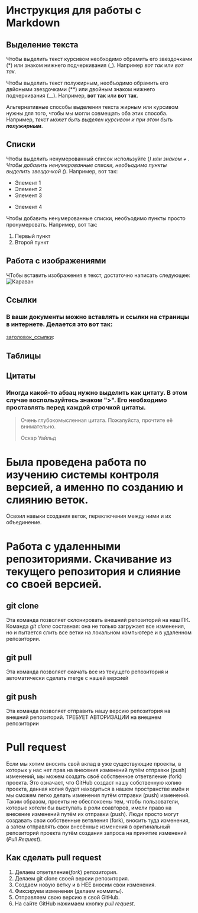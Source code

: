# Инструкция для работы с Markdown

## Выделение текста

Чтобы выделить текст курсивом необходимо обрамить его звездочками (*) или знаком нижнего подчеркивания (_). Например *вот так* или _вот так_.

Чтобы выделить текст полужирным, необъодимо обрамить его двйоными звездочками (**) или двойным знаком нижнего подчеркивания (__). Например, **вот так** или __вот так__.

Альтернативные способы выделения текста жирным или курсивом нужны для того, чтобы мы могли совмещать оба этих способа. Например, _текст может быть выделен курсивом и при этом быть **полужирным**_.

## Списки

Чтобы выделить ненумерованный список используйте (*) или знаком + .
Чтобы добавить ненумерованные списки, необъодимо пункты выделить звездочкой (*). Например, вот так:
* Элемент 1
* Элемент 2
* Элемент 3
+ Элемент 4

Чтобы добавить ненумерованные списки, необъодимо пункты просто пронумеровать.
Например, вот так:
1. Первый пункт
2. Второй пункт

## Работа с изображениями

ЧТобы вставить изображения в текст, достаточно написать следующее:
![Караван](3.jpg)

## Сcылки
### В ваши документы можно вставлять и ссылки на страницы в интернете. Делается это вот так: 
[заголовок_ссылки](сама_ссылка):

## Таблицы

## Цитаты 
### Иногда какой-то абзац нужно выделить как цитату. В этом случае воспользуйтесь знаком ">". Его необходимо проставлять перед каждой строчкой цитаты.
> Очень глубокомысленная цитата. Пожалуйста, прочтите её внимательно.
>
> Оскар Уайльд

# Была проведена работа по изучению системы контроля версией, а именно по созданию и слиянию веток.
Освоил навыки создания веток, переключения между ними и их объединение.

# Работа с удаленными репозиториями. Скачивание из текущего репозитория и слияние со своей версией.

## git clone
Эта команда позволяет склонировать внешний репозиторий на наш ПК.
Команда *git clone* составная: она не только
загружает все изменения, но и пытается слить
все ветки на локальном компьютере и в
удаленном репозитории.

## git pull
Эта команда позволяет скачать все из текущего репозитория и автоматически
сделать merge с нашей версией

## git push
Эта команда позволяет отправить нашу версию репозитория на внешний
репозиторий. ТРЕБУЕТ АВТОРИЗАЦИИ на внешнем репозитории

# Pull request
Если мы хотим вносить свой вклад в уже существующие проекты, в которых у нас нет прав на внесения изменений путём отправки (push) изменений, мы можем создать своё собственное ответвление (fork) проекта. Это означает, что GitHub создаст нашу собственную копию проекта, данная копия будет находиться в нашем пространстве имён и мы сможем легко делать изменения путём отправки (push) изменений. Таким образом, проекты не обеспокоены тем, чтобы пользователи, которые хотели бы выступать в роли соавторов, имели право на внесение изменений путём их отправки (push). Люди просто могут создавать свои собственные ветвления (fork), вносить туда изменения, а затем отправлять свои внесённые изменения в оригинальный репозиторий проекта путём создания запроса на принятие изменений (*Pull Request*).

## Как сделать pull request
1. Делаем ответвление(*fork*) репозитория.
2. Делаем git clone своей версии репозитория.
3. Создаем новую ветку и в НЕЕ вносим свои изменения.
4. Фиксируем изменения (делаем коммиты).
5. Отправляем свою версию в свой GitHub.
6. На сайте GitHub нажимаем кнопку *pull request*.